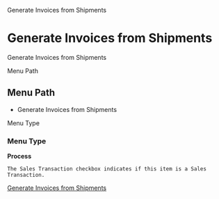 
Generate Invoices from Shipments
# Generate Invoices from Shipments


Generate Invoices from Shipments

Menu Path
## Menu Path



- Generate Invoices from Shipments

Menu Type
### Menu Type

**Process**

```
The Sales Transaction checkbox indicates if this item is a Sales Transaction.
```

[Generate Invoices from Shipments](../../process-c_invoice_generate_from_shipment.md)